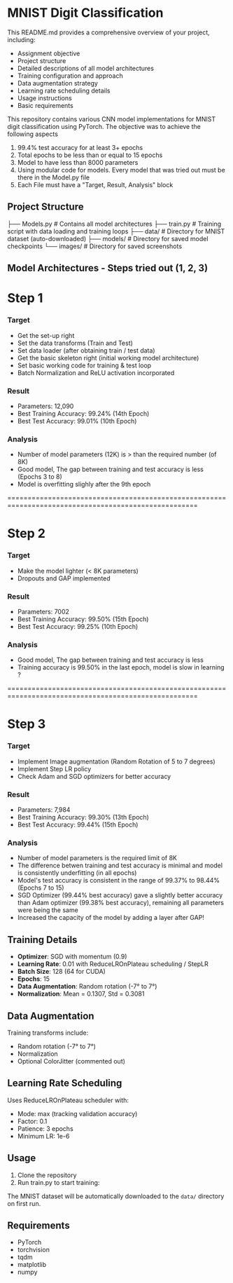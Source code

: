 # MNIST Digit Classification

This README.md provides a comprehensive overview of your project, including:
- Assignment objective
- Project structure
- Detailed descriptions of all model architectures
- Training configuration and approach
- Data augmentation strategy
- Learning rate scheduling details
- Usage instructions
- Basic requirements

This repository contains various CNN model implementations for MNIST digit classification using PyTorch. The objective was to achieve the following aspects
1. 99.4% test accuracy for at least 3+ epochs
2. Total epochs to be less than or equal to 15 epochs 
3. Model to have less than 8000 parameters
4. Using modular code for models. Every model that was tried out must be there in the Model.py file 
5. Each File must have a "Target, Result, Analysis" block

## Project Structure 
├── Models.py # Contains all model architectures
├── train.py # Training script with data loading and training loops
├── data/ # Directory for MNIST dataset (auto-downloaded)
├── models/ # Directory for saved model checkpoints
└── images/ # Directory for saved screenshots

## Model Architectures - Steps tried out (1, 2, 3)

# Step 1

### Target
- Get the set-up right
- Set the data transforms (Train and Test)
- Set data loader (after obtaining train / test data)
- Get the basic skeleton right (initial working model architecture)
- Set basic working code for training & test loop
- Batch Normalization and ReLU activation incorporated

### Result
- Parameters: 12,090
- Best Training Accuracy: 99.24% (14th Epoch)
- Best Test Accuracy: 99.01% (10th Epoch)

### Analysis
- Number of model parameters (12K) is > than the required number (of 8K)
- Good model, The gap between training and test accuracy is less (Epochs 3 to 8)
- Model is overfitting slighly after the 9th epoch

=====================================================================================================

# Step 2

### Target
- Make the model lighter (< 8K parameters)
- Dropouts and GAP implemented

### Result
- Parameters: 7002 
- Best Training Accuracy: 99.50% (15th Epoch)
- Best Test Accuracy: 99.25% (10th Epoch)

### Analysis
- Good model, The gap between training and test accuracy is less
- Training accuracy is 99.50% in the last epoch, model is slow in learning ?

=====================================================================================================

# Step 3

### Target
- Implement Image augmentation (Random Rotation of 5 to 7 degrees)
- Implement Step LR policy
- Check Adam and SGD optimizers for better accuracy

### Result
- Parameters: 7,984
- Best Training Accuracy: 99.30% (13th Epoch)
- Best Test Accuracy: 99.44% (15th Epoch)

### Analysis
- Number of model parameters is the required limit of 8K
- The difference betwen training and test accuracy is minimal and model is consistently underfitting (in all epochs)
- Model's test accuracy is consistent in the range of 99.37% to 98.44% (Epochs 7 to 15)
- SGD Optimizer (99.44% best accuracy) gave a slightly better accuracy than Adam optimizer (99.38% best accuracy), remaining all parameters were being the same
- Increased the capacity of the model by adding a layer after GAP!


## Training Details

- **Optimizer**: SGD with momentum (0.9)
- **Learning Rate**: 0.01 with ReduceLROnPlateau scheduling / StepLR 
- **Batch Size**: 128 (64 for CUDA)
- **Epochs**: 15
- **Data Augmentation**: Random rotation (-7° to 7°)
- **Normalization**: Mean = 0.1307, Std = 0.3081

## Data Augmentation

Training transforms include:
- Random rotation (-7° to 7°)
- Normalization
- Optional ColorJitter (commented out)

## Learning Rate Scheduling

Uses ReduceLROnPlateau scheduler with:
- Mode: max (tracking validation accuracy)
- Factor: 0.1
- Patience: 3 epochs
- Minimum LR: 1e-6

## Usage

1. Clone the repository
2. Run train.py to start training:

The MNIST dataset will be automatically downloaded to the `data/` directory on first run.

## Requirements

- PyTorch
- torchvision
- tqdm
- matplotlib
- numpy

